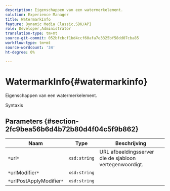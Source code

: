 ```yaml
---
description: Eigenschappen van een watermerkelement.
solution: Experience Manager
title: WatermarkInfo
feature: Dynamic Media Classic,SDK/API
role: Developer,Administrator
translation-type: tm+mt
source-git-commit: 052bfcbcf1bd4ccf60afa7e3325bf58dd07cba85
workflow-type: tm+mt
source-wordcount: '34'
ht-degree: 0%

---
```



# WatermarkInfo{#watermarkinfo}

Eigenschappen van een watermerkelement.

Syntaxis

## Parameters {#section-2fc9bea56b6d4b72b80d4f04c5f9b862}

| Naam | Type | Beschrijving |
|---|---|---|
| `*`url`*` | `xsd:string` | URL afbeeldingsserver die de sjabloon vertegenwoordigt. |
| `*`urlModifier`*` | `xsd:string` |  |
| `*`urlPostApplyModifier`*` | `xsd:string` |  |

